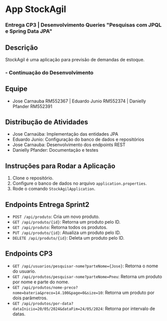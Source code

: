 # App StockAgil
### Entrega CP3 | Desenvolvimento Queries "Pesquisas com JPQL e Spring Data JPA"

## Descrição
StockAgil é uma aplicação para previsão de demandas de estoque.
### - Continuação do Desenvolvimento

## Equipe
- Jose Carnauba RM552367 | Eduardo Junio RM552374 | Danielly Pfander RM552391

## Distribução de Atividades

- Jose Carnaúba: Implementação das entidades JPA
- Eduardo Junio: Configuração do banco de dados e repositórios
- Jose Carnauba: Desenvolvimento dos endpoints REST
- Danielly Pfander: Documentação e testes

## Instruções para Rodar a Aplicação
1. Clone o repositório.
2. Configure o banco de dados no arquivo `application.properties`.
3. Rode o comando `StockAgilApplication`.

## Endpoints Entrega Sprint2
- `POST /api/produto`: Cria um novo produto.
- `GET /api/produto/{id}`: Retorna um produto pelo ID.
- `GET /api/produto`: Retorna todos os produtos.
- `PUT /api/produto/{id}`: Atualiza um produto pelo ID.
- `DELETE /api/produto/{id}`: Deleta um produto pelo ID.

## Endpoints CP3
- `GET /api/usuarios/pesquisar-nome?parteNome={Jose}`: Retorna o nome do usuario.
- `GET /api/produtos/pesquisar-nome?parteNome=Pneu`: Retorna um produto por nome e parte do nome.
- `GET /api/produtos/nome-preco?nome=bateria&preco=14.100&page=0&size=10`: Retorna um produto por dois parâmetros.
- `GET /api/produtos/por-data?dataInicio=20/05/2024&dataFim=24/05/2024`: Retorna por intervalo de datas.
